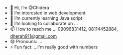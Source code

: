 - 👋 Hi, I’m @Chidera
- 👀 I’m interested in web development
- 🌱 I’m currently learning Java script
- 💞️ I’m looking to collaborate on ...
- 📫 How to reach me ... 09096831412, 08114452884, dherah911@gmail.com
- 😄 Pronouns: ...
- ⚡ Fun fact: ...I'm really good with numbers

<!---
Dherah-77/Dherah-77 is a ✨ special ✨ repository because its `README.md` (this file) appears on your GitHub profile.
You can click the Preview link to take a look at your changes.
--->
